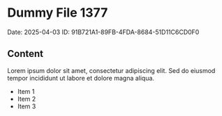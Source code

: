 # Dummy File 1377

Date: 2025-04-03
ID: 91B721A1-89FB-4FDA-8684-51D11C6CD0F0

## Content

Lorem ipsum dolor sit amet, consectetur adipiscing elit.
Sed do eiusmod tempor incididunt ut labore et dolore magna aliqua.

* Item 1
* Item 2
* Item 3
